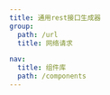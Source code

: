 ```yaml
---
title: 通用rest接口生成器
group:
  path: /url
  title: 网络请求

nav:
  title: 组件库
  path: /components
---
```


<code src="./demo.tsx"></code>
